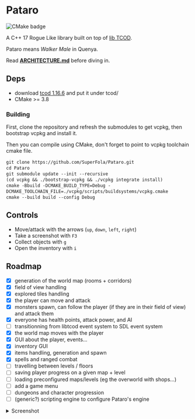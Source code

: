 # Pataro

![CMake badge](https://img.shields.io/github/workflow/status/ArkScript-lang/Ark/CMake?logo=cmake&style=for-the-badge)

A C++ 17 Rogue Like library built on top of [lib TCOD](https://github.com/libtcod/libtcod).

Pataro means *Walker Male* in Quenya.

Read **[ARCHITECTURE.md](ARCHITECTURE.md)** before diving in.

## Deps

* download [tcod 1.16.6](https://github.com/libtcod/libtcod/releases/tag/1.16.6) and put it under tcod/
* CMake >= 3.8

### Building

First, clone the repository and refresh the submodules to get vcpkg, then bootstrap vcpkg and install it.

Then you can compile using CMake, don't forget to point to vcpkg toolchain cmake file.

```shell
git clone https://github.com/SuperFola/Pataro.git
cd Pataro
git submodule update --init --recursive
(cd vcpkg && ./bootstrap-vcpkg && ./vcpkg integrate install)
cmake -Bbuild -DCMAKE_BUILD_TYPE=Debug -DCMAKE_TOOLCHAIN_FILE=./vcpkg/scripts/buildsystems/vcpkg.cmake
cmake --build build --config Debug
```

## Controls

- Move/attack with the arrows (`up`, `down`, `left`, `right`)
- Take a screenshot with `F3`
- Collect objects with `g`
- Open the inventory with `i`

## Roadmap

- [x] generation of the world map (rooms + corridors)
- [x] field of view handling
- [x] explored tiles handling
- [x] the player can move and attack
- [x] monsters spawn, can follow the player (if they are in their field of view) and attack them
- [x] everyone has health points, attack power, and AI
- [ ] transitionning from libtcod event system to SDL event system
- [x] the world map moves with the player
- [x] GUI about the player, events...
- [x] inventory GUI
- [x] items handling, generation and spawn
- [x] spells and ranged combat
- [ ] travelling between levels / floors
- [ ] saving player progress on a given map + level
- [ ] loading preconfigured maps/levels (eg the overworld with shops...)
- [ ] add a game menu
- [ ] dungeons and character progression
- [ ] (generic?) scripting engine to configure Pataro's engine

<details>
    <summary>Screenshot</summary>
    <img src="images/4-june-01.png" name="world map">
    <img src="images/4-june-02.png" name="objects on the ground">
    <img src="images/4-june-03.png" name="inventory">
</details>